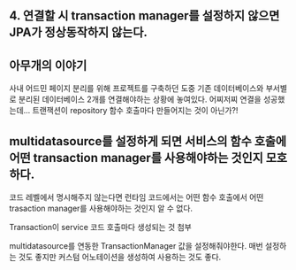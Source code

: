 ## 4. 연결할 시 transaction manager를 설정하지 않으면 JPA가 정상동작하지 않는다.

## 아무개의 이야기
사내 어드민 페이지 분리를 위해 프로젝트를 구축하던 도중 기존 데이터베이스와 부서별로 분리된 데이터베이스 2개를 연결해야하는 상황에 놓여있다. 어찌저찌 연결을 성공했는데... 트랜잭션이 repository 함수 호출마다 만들어지는 것이 아닌가?!

## multidatasource를 설정하게 되면 서비스의 함수 호출에 어떤 transaction manager를 사용해야하는 것인지 모호하다.
코드 레벨에서 명시해주지 않는다면 런타임 코드에서는 어떤 함수 호출에서 어떤 trasaction manager를 사용해야하는 것인지 알 수 없다.

Transaction이 service 코드 호출마다 생성되는 것 첨부

multidatasource를 연동한 TransactionManager 값을 설정해줘야한다.
매번 설정하는 것도 좋지만 커스텀 어노테이션을 생성하여 사용하는 것도 좋다.